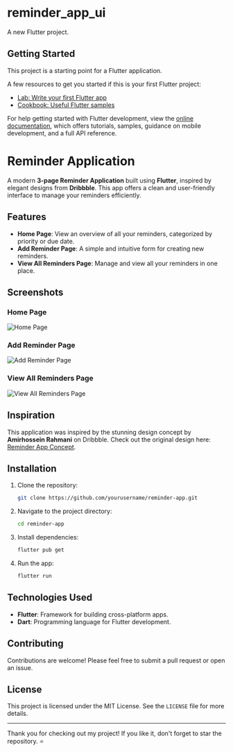 # reminder_app_ui

A new Flutter project.

## Getting Started

This project is a starting point for a Flutter application.

A few resources to get you started if this is your first Flutter project:

- [Lab: Write your first Flutter app](https://docs.flutter.dev/get-started/codelab)
- [Cookbook: Useful Flutter samples](https://docs.flutter.dev/cookbook)

For help getting started with Flutter development, view the
[online documentation](https://docs.flutter.dev/), which offers tutorials,
samples, guidance on mobile development, and a full API reference.

# Reminder Application

A modern **3-page Reminder Application** built using **Flutter**, inspired by elegant designs from **Dribbble**. This app offers a clean and user-friendly interface to manage your reminders efficiently.

## Features
- **Home Page**: View an overview of all your reminders, categorized by priority or due date.
- **Add Reminder Page**: A simple and intuitive form for creating new reminders.
- **View All Reminders Page**: Manage and view all your reminders in one place.

## Screenshots

### Home Page
![Home Page](Assets/Images/2.png)

### Add Reminder Page
![Add Reminder Page](Assets/Images/3.png)

### View All Reminders Page
![View All Reminders Page](Assets/Images/4.png)

## Inspiration
This application was inspired by the stunning design concept by **Amirhossein Rahmani** on Dribbble. Check out the original design here: [Reminder App Concept](https://dribbble.com/shots/20540099-Reminder-App-Concept).

## Installation
1. Clone the repository:
   ```bash
   git clone https://github.com/yourusername/reminder-app.git
   ```
2. Navigate to the project directory:
   ```bash
   cd reminder-app
   ```
3. Install dependencies:
   ```bash
   flutter pub get
   ```
4. Run the app:
   ```bash
   flutter run
   ```

## Technologies Used
- **Flutter**: Framework for building cross-platform apps.
- **Dart**: Programming language for Flutter development.

## Contributing
Contributions are welcome! Please feel free to submit a pull request or open an issue.

## License
This project is licensed under the MIT License. See the `LICENSE` file for more details.

---

Thank you for checking out my project! If you like it, don't forget to star the repository. ⭐

